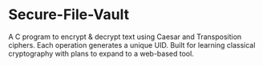 # Secure-File-Vault
A C program to encrypt &amp; decrypt text using Caesar and Transposition ciphers. Each operation generates a unique UID. Built for learning classical cryptography with plans to expand to a web-based tool.
